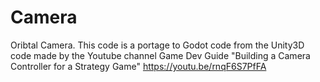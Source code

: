 # Camera

Oribtal Camera. This code is a portage to Godot code from the Unity3D code made by the
Youtube channel Game Dev Guide "Building a Camera Controller for a Strategy Game"
https://youtu.be/rnqF6S7PfFA
